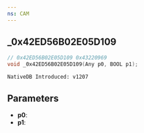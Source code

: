 ```yaml
---
ns: CAM
---
```

## _0x42ED56B02E05D109

```c
// 0x42ED56B02E05D109 0x43220969
void _0x42ED56B02E05D109(Any p0, BOOL p1);
```

```
NativeDB Introduced: v1207
```

## Parameters
* **p0**:
* **p1**:
